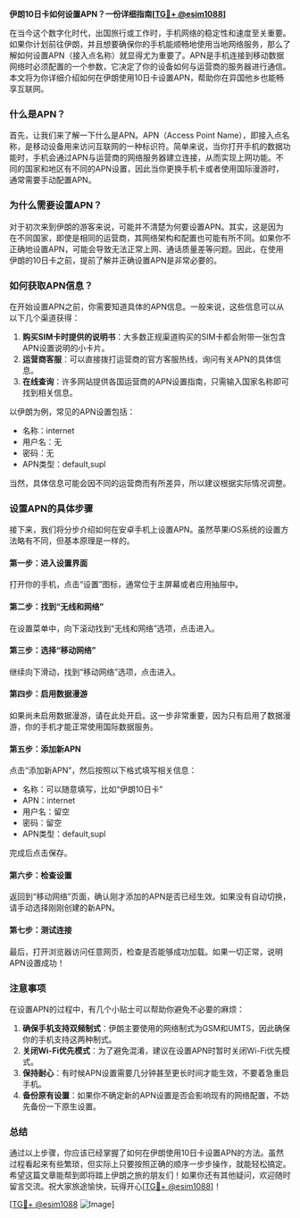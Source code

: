 **伊朗10日卡如何设置APN？一份详细指南[[TG💪+ @esim1088](https://t.me/s/esim1088)]**

在当今这个数字化时代，出国旅行或工作时，手机网络的稳定性和速度至关重要。如果你计划前往伊朗，并且想要确保你的手机能顺畅地使用当地网络服务，那么了解如何设置APN（接入点名称）就显得尤为重要了。APN是手机连接到移动数据网络时必须配置的一个参数，它决定了你的设备如何与运营商的服务器进行通信。本文将为你详细介绍如何在伊朗使用10日卡设置APN，帮助你在异国他乡也能畅享互联网。

### 什么是APN？

首先，让我们来了解一下什么是APN。APN（Access Point Name），即接入点名称，是移动设备用来访问互联网的一种标识符。简单来说，当你打开手机的数据功能时，手机会通过APN与运营商的网络服务器建立连接，从而实现上网功能。不同的国家和地区有不同的APN设置，因此当你更换手机卡或者使用国际漫游时，通常需要手动配置APN。

### 为什么需要设置APN？

对于初次来到伊朗的游客来说，可能并不清楚为何要设置APN。其实，这是因为在不同国家，即使是相同的运营商，其网络架构和配置也可能有所不同。如果你不正确地设置APN，可能会导致无法正常上网、通话质量差等问题。因此，在使用伊朗的10日卡之前，提前了解并正确设置APN是非常必要的。

### 如何获取APN信息？

在开始设置APN之前，你需要知道具体的APN信息。一般来说，这些信息可以从以下几个渠道获得：

1. **购买SIM卡时提供的说明书**：大多数正规渠道购买的SIM卡都会附带一张包含APN设置说明的小卡片。
2. **运营商客服**：可以直接拨打运营商的官方客服热线，询问有关APN的具体信息。
3. **在线查询**：许多网站提供各国运营商的APN设置指南，只需输入国家名称即可找到相关信息。

以伊朗为例，常见的APN设置包括：
- 名称：internet
- 用户名：无
- 密码：无
- APN类型：default,supl

当然，具体信息可能会因不同的运营商而有所差异，所以建议根据实际情况调整。

### 设置APN的具体步骤

接下来，我们将分步介绍如何在安卓手机上设置APN。虽然苹果iOS系统的设置方法略有不同，但基本原理是一样的。

#### 第一步：进入设置界面
打开你的手机，点击“设置”图标，通常位于主屏幕或者应用抽屉中。

#### 第二步：找到“无线和网络”
在设置菜单中，向下滚动找到“无线和网络”选项，点击进入。

#### 第三步：选择“移动网络”
继续向下滑动，找到“移动网络”选项，点击进入。

#### 第四步：启用数据漫游
如果尚未启用数据漫游，请在此处开启。这一步非常重要，因为只有启用了数据漫游，你的手机才能正常使用国际数据服务。

#### 第五步：添加新APN
点击“添加新APN”，然后按照以下格式填写相关信息：
- 名称：可以随意填写，比如“伊朗10日卡”
- APN：internet
- 用户名：留空
- 密码：留空
- APN类型：default,supl

完成后点击保存。

#### 第六步：检查设置
返回到“移动网络”页面，确认刚才添加的APN是否已经生效。如果没有自动切换，请手动选择刚刚创建的新APN。

#### 第七步：测试连接
最后，打开浏览器访问任意网页，检查是否能够成功加载。如果一切正常，说明APN设置成功！

### 注意事项

在设置APN的过程中，有几个小贴士可以帮助你避免不必要的麻烦：

1. **确保手机支持双频制式**：伊朗主要使用的网络制式为GSM和UMTS，因此确保你的手机支持这两种制式。
2. **关闭Wi-Fi优先模式**：为了避免混淆，建议在设置APN时暂时关闭Wi-Fi优先模式。
3. **保持耐心**：有时候APN设置需要几分钟甚至更长时间才能生效，不要着急重启手机。
4. **备份原有设置**：如果你不确定新的APN设置是否会影响现有的网络配置，不妨先备份一下原生设置。

### 总结

通过以上步骤，你应该已经掌握了如何在伊朗使用10日卡设置APN的方法。虽然过程看起来有些繁琐，但实际上只要按照正确的顺序一步步操作，就能轻松搞定。希望这篇文章能帮到即将踏上伊朗之旅的朋友们！如果你还有其他疑问，欢迎随时留言交流。祝大家旅途愉快，玩得开心[[TG💪+ @esim1088](https://t.me/s/esim1088)]！

[[TG💪+ @esim1088](https://t.me/s/esim1088) ![Image](https://i.postimg.cc/4NQfJmqS/Snipaste-2025-05-13-00-14-12.png)]